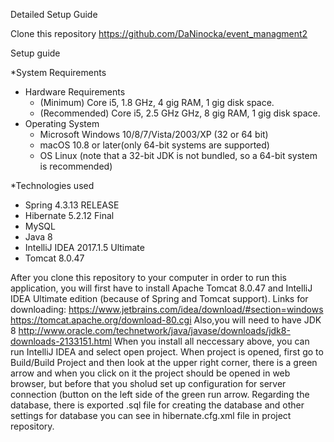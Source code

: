 Detailed Setup Guide

Clone this repository https://github.com/DaNinocka/event_managment2

Setup guide

*System Requirements

- Hardware Requirements 
   - (Minimum)	Core i5, 1.8 GHz, 4 gig RAM, 1 gig disk space.
   - (Recommended)	Core i5, 2.5 GHz GHz, 8 gig RAM, 1 gig disk space.
- Operating System
   - Microsoft Windows 10/8/7/Vista/2003/XP (32 or 64 bit)
   - macOS 10.8 or later(only 64-bit systems are supported)
   - OS Linux (note that a 32-bit JDK is not bundled, so a 64-bit system is recommended)
   
*Technologies used

* Spring 4.3.13 RELEASE
* Hibernate 5.2.12 Final
* MySQL
* Java 8
* IntelliJ IDEA 2017.1.5 Ultimate
* Tomcat 8.0.47

After you clone this repository to your computer in order to run this application, you will first have to install Apache Tomcat 8.0.47 and
IntelliJ IDEA Ultimate edition (because of Spring and Tomcat support).
Links for downloading:
https://www.jetbrains.com/idea/download/#section=windows
https://tomcat.apache.org/download-80.cgi
Also,you will need to have JDK 8 http://www.oracle.com/technetwork/java/javase/downloads/jdk8-downloads-2133151.html
When you install all neccessary above, you can run IntelliJ IDEA and select open project. When project is opened, first go to Build/Build Project and then look at the upper right corner, there is a green arrow and when you click on it the project should be opened in web browser, but before that you sholud set up configuration for server connection (button on the left side of the green run arrow. 
Regarding the database, there is exported .sql file for creating the database and other settings for database you can see in hibernate.cfg.xml file in project repository.






